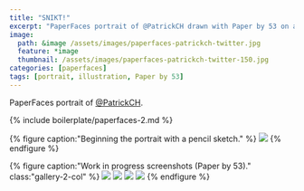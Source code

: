 ```yaml
---
title: "SNIKT!"
excerpt: "PaperFaces portrait of @PatrickCH drawn with Paper by 53 on an iPad."
image: 
  path: &image /assets/images/paperfaces-patrickch-twitter.jpg 
  feature: *image
  thumbnail: /assets/images/paperfaces-patrickch-twitter-150.jpg
categories: [paperfaces]
tags: [portrait, illustration, Paper by 53]
---
```


PaperFaces portrait of [@PatrickCH](https://twitter.com/PatrickCH).

{% include boilerplate/paperfaces-2.md %}

{% figure caption:"Beginning the portrait with a pencil sketch." %}
[![](/assets/images/paperfaces-patrickch-process-1-750.jpg)](/assets/images/paperfaces-patrickch-process-1-lg.jpg)
{% endfigure %}

{% figure caption:"Work in progress screenshots (Paper by 53)." class:"gallery-2-col" %}
[![](/assets/images/paperfaces-patrickch-process-2-600.jpg)](/assets/images/paperfaces-patrickch-process-2-lg.jpg)
[![](/assets/images/paperfaces-patrickch-process-3-600.jpg)](/assets/images/paperfaces-patrickch-process-3-lg.jpg)
[![](/assets/images/paperfaces-patrickch-process-4-600.jpg)](/assets/images/paperfaces-patrickch-process-4-lg.jpg)
[![](/assets/images/paperfaces-patrickch-process-5-600.jpg)](/assets/images/paperfaces-patrickch-process-5-lg.jpg)
{% endfigure %}
